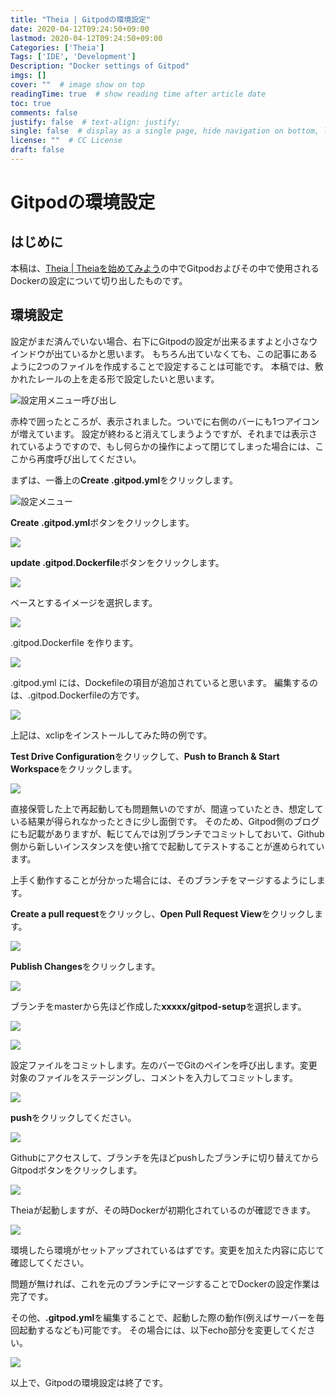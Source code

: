 ```yaml
---
title: "Theia | Gitpodの環境設定"
date: 2020-04-12T09:24:50+09:00
lastmod: 2020-04-12T09:24:50+09:00
Categories: ['Theia']
Tags: ['IDE', 'Development']
Description: "Docker settings of Gitpod"
imgs: []
cover: ""  # image show on top
readingTime: true  # show reading time after article date
toc: true
comments: false
justify: false  # text-align: justify;
single: false  # display as a single page, hide navigation on bottom, like as about page.
license: ""  # CC License
draft: false
---
```


# Gitpodの環境設定

## はじめに

本稿は、[Theia | Theiaを始めてみよう](http://localhost:1313/theia/theia/)の中でGitpodおよびその中で使用されるDockerの設定について切り出したものです。

## 環境設定

設定がまだ済んでいない場合、右下にGitpodの設定が出来るますよと小さなウインドウが出ているかと思います。
もちろん出ていなくても、この記事にあるように2つのファイルを作成することで設定することは可能です。
本稿では、敷かれたレールの上を走る形で設定したいと思います。

![設定用メニュー呼び出し](../assets/2020-04-13-00-47-24.png)

赤枠で囲ったところが、表示されました。ついでに右側のバーにも1つアイコンが増えています。
設定が終わると消えてしまうようですが、それまでは表示されているようですので、もし何らかの操作によって閉じてしまった場合には、ここから再度呼び出してください。

まずは、一番上の**Create .gitpod.yml**をクリックします。

![設定メニュー](../assets/2020-04-13-01-07-51.png)

**Create .gitpod.yml**ボタンをクリックします。

![](../assets/2020-04-13-01-01-51.png)

**update .gitpod.Dockerfile**ボタンをクリックします。

![](../assets/2020-04-13-01-05-29.png)

ベースとするイメージを選択します。

![](../assets/2020-04-13-01-13-41.png)

.gitpod.Dockerfile を作ります。

![](../assets/2020-04-13-01-22-10.png)

.gitpod.yml には、Dockefileの項目が追加されていると思います。
編集するのは、.gitpod.Dockerfileの方です。

![](../assets/2020-04-13-01-37-46.png)

上記は、xclipをインストールしてみた時の例です。

**Test Drive Configuration**をクリックして、**Push to Branch & Start Workspace**をクリックします。

![](../assets/2020-04-13-01-41-27.png)


直接保管した上で再起動しても問題無いのですが、間違っていたとき、想定している結果が得られなかったときに少し面倒です。
そのため、Gitpod側のブログにも記載がありますが、転じてんでは別ブランチでコミットしておいて、Github側から新しいインスタンスを使い捨てで起動してテストすることが進められています。

上手く動作することが分かった場合には、そのブランチをマージするようにします。

**Create a pull request**をクリックし、**Open Pull Request View**をクリックします。

![](../assets/2020-04-13-02-02-06.png)

**Publish Changes**をクリックします。

![](../assets/2020-04-13-02-03-07.png)

ブランチをmasterから先ほど作成した**xxxxx/gitpod-setup**を選択します。

![](../assets/2020-04-13-02-03-38.png)


![](../assets/2020-04-13-02-04-06.png)


設定ファイルをコミットします。左のバーでGitのペインを呼び出します。変更対象のファイルをステージングし、コメントを入力してコミットします。

![](../assets/2020-04-13-02-22-30.png)


**push**をクリックしてください。

![](../assets/2020-04-13-02-04-21.png)


Githubにアクセスして、ブランチを先ほどpushしたブランチに切り替えてからGitpodボタンをクリックします。

![](../assets/2020-04-13-02-05-28.png)


Theiaが起動しますが、その時Dockerが初期化されているのが確認できます。

![](../assets/2020-04-13-02-05-43.png)


環境したら環境がセットアップされているはずです。変更を加えた内容に応じて確認してください。

問題が無ければ、これを元のブランチにマージすることでDockerの設定作業は完了です。

その他、**.gitpod.yml**を編集することで、起動した際の動作(例えばサーバーを毎回起動するなども)可能です。
その場合には、以下echo部分を変更してください。

![](../assets/2020-04-13-02-28-55.png)

以上で、Gitpodの環境設定は終了です。